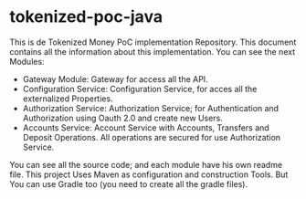 # tokenized-poc-java

This is de Tokenized Money PoC implementation Repository. This document contains all the information about this implementation. You can see the next Modules:

* Gateway Module: Gateway for access all the API.
* Configuration Service: Configuration Service, for acces all the externalized Properties.
* Authorization Service: Authorization Service; for Authentication and Authorization using Oauth 2.0 and create new Users.
* Accounts Service: Account Service with Accounts, Transfers and Deposit Operations. All operations are secured for use Authorization Service.

You can see all the source code; and each module have his own readme file. This project Uses Maven as configuration and construction Tools. But You can use Gradle too (you need to create all the gradle files).

